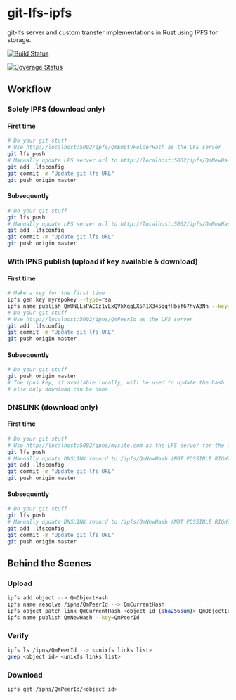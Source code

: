 # git-lfs-ipfs

git-lfs server and custom transfer implementations in Rust using IPFS for storage.

[![Build Status](https://travis-ci.org/sameer/git-lfs-ipfs.svg?branch=master)](https://travis-ci.org/sameer/git-lfs-ipfs)

[![Coverage Status](https://coveralls.io/repos/github/sameer/git-lfs-ipfs/badge.svg?branch=master)](https://coveralls.io/github/sameer/git-lfs-ipfs?branch=master)

## Workflow

### Solely IPFS (download only)

#### First time

```bash
# Do your git stuff
# Use http://localhost:5002/ipfs/QmEmptyFolderHash as the LFS server
git lfs push
# Manually update LFS server url to http://localhost:5002/ipfs/QmNewHash (NOT POSSIBLE RIGHT NOW)
git add .lfsconfig
git commit -m "Update git lfs URL"
git push origin master
```

#### Subsequently

```bash
# Do your git stuff
git lfs push
# Manually update LFS server url to http://localhost:5002/ipfs/QmNewHash (NOT POSSIBLE RIGHT NOW)
git add .lfsconfig
git commit -m "Update git lfs URL"
git push origin master
```

### With IPNS publish (upload if key available & download)

#### First time

```bash
# Make a key for the first time
ipfs gen key myrepokey --type=rsa
ipfs name publish QmUNLLsPACCz1vLxQVkXqqLX5R1X345qqfHbsf67hvA3Nn --key=myrepokey
# Do your git stuff
# Use http://localhost:5002/ipns/QmPeerId as the LFS server
git add .lfsconfig
git commit -m "Update git lfs URL"
git push origin master
```

#### Subsequently

```bash
# Do your git stuff
git push origin master
# The ipns key, if available locally, will be used to update the hash
# else only download can be done
```

### DNSLINK (download only)

#### First time

```bash
# Do your git stuff
# Use http://localhost:5002/ipns/mysite.com as the LFS server for the first time
git lfs push
# Manually update DNSLINK record to /ipfs/QmNewHash (NOT POSSIBLE RIGHT NOW)
git add .lfsconfig
git commit -m "Update git lfs URL"
git push origin master
```

#### Subsequently

```bash
# Do your git stuff
git lfs push
# Manually update DNSLINK record to /ipfs/QmNewHash (NOT POSSIBLE RIGHT NOW)
git add .lfsconfig
git commit -m "Update git lfs URL"
git push origin master
```

## Behind the Scenes

### Upload

```bash
ipfs add object --> QmObjectHash
ipfs name resolve /ipns/QmPeerId --> QmCurrentHash
ipfs object patch link QmCurrentHash <object id (sha256sum)> QmObjectId --> QmNewHash
ipfs name publish QmNewHash --key=QmPeerId
```

### Verify

```bash
ipfs ls /ipns/QmPeerId --> <unixfs links list>
grep <object id> <unixfs links list>
```

### Download

```bash
ipfs get /ipns/QmPeerId/<object id>
```
